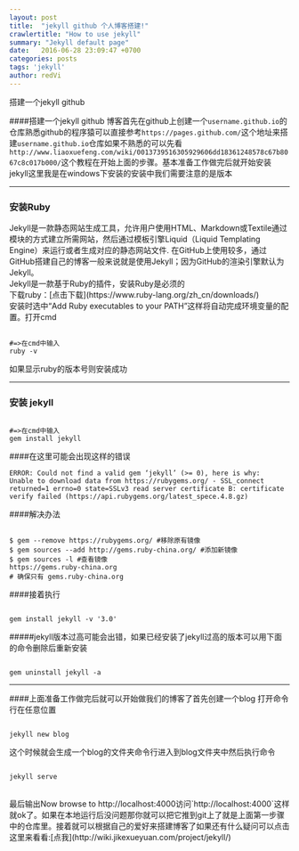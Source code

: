 ```yaml
---
layout: post
title:  "jekyll github 个人博客搭建!"
crawlertitle: "How to use jekyll"
summary: "Jekyll default page"
date:   2016-06-28 23:09:47 +0700
categories: posts
tags: 'jekyll'
author: redVi
---
```

搭建一个jekyll github


####搭建一个jekyll github 博客首先在github上创建一个`username.github.io`的仓库熟悉github的程序猿可以直接参考`https://pages.github.com/`这个地址来搭建`username.github.io`仓库如果不熟悉的可以先看`http://www.liaoxuefeng.com/wiki/0013739516305929606dd18361248578c67b8067c8c017b000/`这个教程在开始上面的步骤。基本准备工作做完后就开始安装jekyll这里我是在windows下安装的安装中我们需要注意的是版本
***
<h3>安装Ruby</h3>
Jekyll是一款静态网站生成工具，允许用户使用HTML、Markdown或Textile通过模块的方式建立所需网站，然后通过模板引擎Liquid（Liquid Templating Engine）来运行或者生成对应的静态网站文件.
在GitHub上使用较多，通过GitHub搭建自己的博客一般来说就是使用Jekyll；因为GitHub的渲染引擎默认为Jekyll。<br>
Jekyll是一款基于Ruby的插件，安装Ruby是必须的
<br>
下载ruby：[点击下载](https://www.ruby-lang.org/zh_cn/downloads/)
<br>安装时选中“Add Ruby executables to your PATH”这样将自动完成环境变量的配置。打开cmd
<pre><code>
#=>在cmd中输入 
ruby -v
</code></pre>
如果显示ruby的版本号则安装成功

***
<h3>安装 jekyll</h3>
<pre><code>
#=>在cmd中输入 
gem install jekyll
</code></pre>

####在这里可能会出现这样的错误
<pre><code>ERROR: Could not find a valid gem ‘jekyll’ (>= 0), here is why:
Unable to download data from https://rubygems.org/ - SSL_connect returned=1 errno=0 state=SSLv3 read server certificate B: certificate verify failed (https://api.rubygems.org/latest_spece.4.8.gz)</code></pre>

####解决办法
<pre><code>
$ gem --remove https://rubygems.org/ #移除原有镜像
$ gem sources --add http://gems.ruby-china.org/ #添加新镜像 
$ gem sources -l #查看镜像
https://gems.ruby-china.org
# 确保只有 gems.ruby-china.org
</code></pre>

####接着执行
<pre><code>
gem install jekyll -v '3.0'
</code></pre>

#####jekyll版本过高可能会出错，如果已经安装了jekyll过高的版本可以用下面的命令删除后重新安装
<pre><code>
gem uninstall jekyll -a
</code></pre>

***

####上面准备工作做完后就可以开始做我们的博客了首先创建一个blog
打开命令行在任意位置
<pre><code>
jekyll new blog
</code></pre>
这个时候就会生成一个blog的文件夹命令行进入到blog文件夹中然后执行命令
<pre><code>
jekyll serve
</code></pre>
<br>
最后输出Now browse to http://localhost:4000访问`http://localhost:4000`这样就ok了。如果在本地运行后没问题那你就可以把它推到git上了就是上面第一步骤中的仓库里。接着就可以根据自己的爱好来搭建博客了如果还有什么疑问可以点击这里来看看:[点我](http://wiki.jikexueyuan.com/project/jekyll/)
